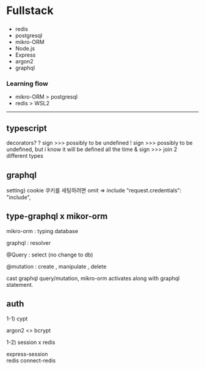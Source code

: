 # Fullstack

###

- redis
- postgresql
- mikro-ORM
- Node.js
- Express
- argon2
- graphql

### Learning flow

- mikro-ORM > postgresql
- redis > WSL2

---

## typescript

decorators?
? sign >>> possibly to be undefined
! sign >>> possibly to be undefined, but i know it will be defined all the time
& sign >>> join 2 different types

## graphql

setting) cookie 쿠키를 세팅하려면 omit => include
"request.credentials": "include",

## type-graphql x mikor-orm

mikro-orm : typing database

graphql : resolver

@Query : select (no change to db)

@mutation : create , manipulate , delete

cast graphql query/mutation, mikro-orm activates along with graphql statement.

## auth

1-1)
cypt

argon2 <> bcrypt

1-2) session x redis

express-session  
redis connect-redis
